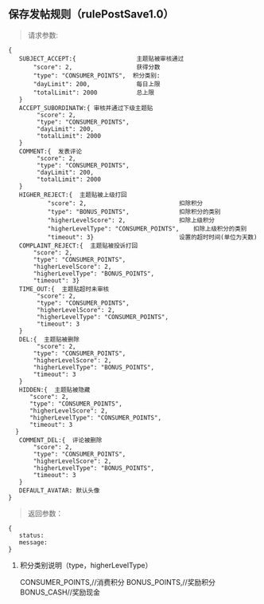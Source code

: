 保存发帖规则（rulePostSave1.0）
-----------------------------
>请求参数:

    {
       SUBJECT_ACCEPT:{                 主题贴被审核通过
           "score": 2,                  获得分数
           "type": "CONSUMER_POINTS",  积分类别:
           "dayLimit": 200,             每日上限
           "totalLimit": 2000           总上限
       }
       ACCEPT_SUBORDINATW:{ 审核并通过下级主题贴
            "score": 2,
            "type": "CONSUMER_POINTS",
            "dayLimit": 200,
            "totalLimit": 2000
       }
       COMMENT:{  发表评论
            "score": 2,
            "type": "CONSUMER_POINTS",
            "dayLimit": 200,
            "totalLimit": 2000
       }
       HIGHER_REJECT:{  主题贴被上级打回
               "score": 2,                          扣除积分
               "type": "BONUS_POINTS",              扣除积分的类别
               "higherLevelScore": 2,               扣除上级积分
               "higherLevelType": "CONSUMER_POINTS",    扣除上级积分的类别
               "timeout": 3}                        设置的超时时间(单位为天数)
       COMPLAINT_REJECT:{  主题贴被投诉打回
           "score": 2,
           "type": "CONSUMER_POINTS",
           "higherLevelScore": 2,
           "higherLevelType": "BONUS_POINTS",
           "timeout": 3}
       TIME_OUT:{  主题贴超时未审核
            "score": 2,
            "type": "CONSUMER_POINTS",
            "higherLevelScore": 2,
            "higherLevelType": "CONSUMER_POINTS",
            "timeout": 3
       }
       DEL:{  主题贴被删除
            "score": 2,
           "type": "CONSUMER_POINTS",
           "higherLevelScore": 2,
           "higherLevelType": "BONUS_POINTS",
           "timeout": 3
       }
       HIDDEN:{  主题贴被隐藏
          "score": 2,
          "type": "CONSUMER_POINTS",
          "higherLevelScore": 2,
          "higherLevelType": "CONSUMER_POINTS",
          "timeout": 3
      }
       COMMENT_DEL:{  评论被删除
           "score": 2,
           "type": "CONSUMER_POINTS",
           "higherLevelScore": 2,
           "higherLevelType": "BONUS_POINTS",
           "timeout": 3
       }
       DEFAULT_AVATAR: 默认头像
    }

>返回参数：

	{
       status:
       message:
	}

1. 积分类别说明（type，higherLevelType）

    CONSUMER_POINTS,//消费积分
    BONUS_POINTS,//奖励积分
    BONUS_CASH//奖励现金